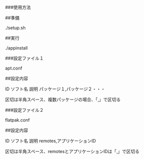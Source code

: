 ###使用方法

##準備

./setup.sh
 
##実行

./appinstall

###設定ファイル１

apt.conf

##設定内容

ID ソフト名 説明 パッケージ１,パッケージ２・・・

区切は半角スペース、複数パッケージの場合、「,」で区切る

###設定ファイル２

flatpak.conf

##設定内容

ID ソフト名 説明 remotes,アプリケーションID

区切は半角スペース、remotesとアプリケーションIDは「,」で区切る

